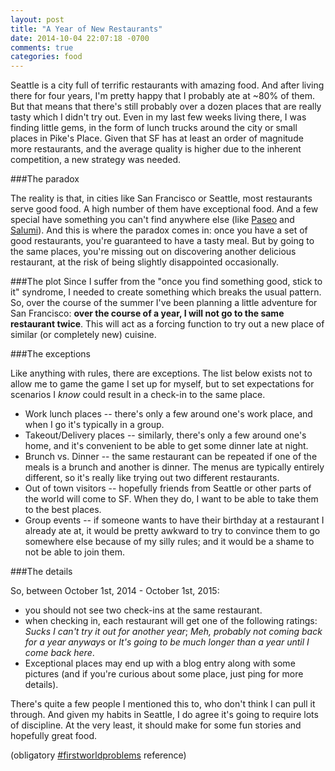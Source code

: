 ```yaml
---
layout: post
title: "A Year of New Restaurants"
date: 2014-10-04 22:07:18 -0700
comments: true
categories: food
---
```


Seattle is a city full of terrific restaurants with amazing food. And after living
there for four years, I'm pretty happy that I probably ate at ~80% of them. But
that means that there's still probably over a dozen places that are really tasty
which I didn't try out. Even in my last few weeks living there, I was finding
little gems, in the form of lunch trucks around the city or small places in
Pike's Place. Given that SF has at least an order of magnitude more restaurants,
and the average quality is higher due to the inherent competition, a new
strategy was needed.

<!-- more -->

###The paradox

The reality is that, in cities like San Francisco or Seattle, most restaurants
serve good food. A high number of them have exceptional food. And a few
special have something you can't find anywhere else (like [Paseo][0] and
[Salumi][1]). And this is where the paradox comes in: once you have a set of
good restaurants, you're guaranteed to have a tasty meal. But by going to the
same places, you're missing out on discovering another delicious
restaurant, at the risk of being slightly disappointed occasionally. 

###The plot
Since I suffer from the "once you find something good, stick to it" syndrome, I
needed to create something which breaks the usual pattern. So, over the course
of the summer I've been planning a little adventure for San Francisco:
**over the course of a year, I will not go to the same restaurant twice**. This
will act as a forcing function to try out a new place of similar (or
completely new) cuisine.

###The exceptions

Like anything with rules, there are exceptions. The list below exists not to
allow me to game the game I set up for myself, but to set expectations for
scenarios I *know* could result in a check-in to the same place.

* Work lunch places -- there's only a few around one's work
  place, and when I go it's typically in a group.
* Takeout/Delivery places -- similarly, there's only a few around one's home,
  and it's convenient to be able to get some dinner late at night.
* Brunch vs. Dinner -- the same restaurant can be repeated if one of the meals
  is a brunch and another is dinner. The menus are typically entirely
  different, so it's really like trying out two different restaurants.
* Out of town visitors -- hopefully friends from Seattle or other parts of the
  world will come to SF. When they do, I want to be able to take them to the
  best places.
* Group events -- if someone wants to have their birthday at a restaurant I
  already ate at, it would be pretty awkward to try to convince them to go
  somewhere else because of my silly rules; and it would be a shame to not be
  able to join them.

###The details

So, between October 1st, 2014 - October 1st, 2015:

* you should not see two check-ins at the same restaurant.
* when checking in, each restaurant will get one of the following ratings:
  *Sucks I can't try it out for another year*; *Meh, probably not coming back
  for a year anyways* or *It's going to be much longer than a year
  until I come back here*. 
* Exceptional places may end up with a blog entry along with some pictures (and
  if you're curious about some place, just ping for more details).

There's quite a few people I mentioned this to, who don't think I can pull it
through. And given my habits in Seattle, I do agree it's going to require lots of
discipline. At the very least, it should make for some fun stories and hopefully
great food.

(obligatory [#firstworldproblems][2] reference)

[0]: http://www.paseoseattle.com/
[1]: http://www.salumicuredmeats.com/
[2]: https://twitter.com/hashtag/firstworldproblems
